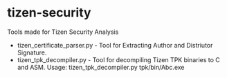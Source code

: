 # tizen-security
Tools made for Tizen Security Analysis

* tizen_certificate_parser.py - Tool for Extracting Author and Distriutor Signature.
* tizen_tpk_decompiler.py - Tool for decompiling Tizen TPK binaries to C and ASM. Usage: tizen_tpk_decompiler.py tpk/bin/Abc.exe
